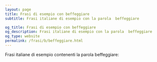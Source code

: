 ```yaml
---
layout: page
title: Frasi di esempio con beffeggiare 
subtitle: Frasi italiane di esempio con la parola  beffeggiare

og_title: Frasi di esempio con beffeggiare 
og_description: Frasi italiane di esempio con la parola  beffeggiare
og_type: website
permalink: /frasi/b/beffeggiare.html
---
```


Frasi italiane di esempio contenenti la parola beffeggiare:


